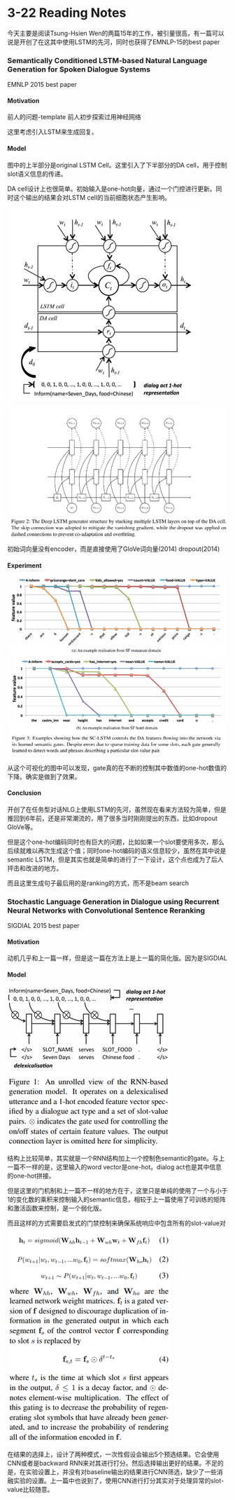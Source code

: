 # 3-22 Reading Notes

今天主要是阅读Tsung-Hsien Wen的两篇15年的工作，被引量很高，有一篇可以说是开创了在这其中使用LSTM的先河，同时也获得了EMNLP-15的best paper

### Semantically Conditioned LSTM-based Natural Language Generation for Spoken Dialogue Systems

EMNLP 2015 best paper

#### Motivation

前人的问题-template 前人初步探索过用神经网络

这里考虑引入LSTM来生成回复。

#### Model

图中的上半部分是original LSTM Cell。这里引入了下半部分的DA cell，用于控制slot语义信息的传递。

DA cell设计上也很简单。初始输入是one-hot向量，通过一个门控进行更新。同时这个输出的结果会对LSTM cell的当前细胞状态产生影响。

![image-20210322135121766](pic/3-22-reading1.png)

![image-20210322135741067](pic/3-22-reading2.png)

初始词向量没有encoder，而是直接使用了GloVe词向量(2014) dropout(2014)

#### Experiment

![image-20210322140242888](pic/3-22-reading3.png)

从这个可视化的图中可以发现，gate真的在不断的控制其中数值的one-hot数值的下降。确实是做到了效果。

#### Conclusion

开创了在任务型对话NLG上使用LSTM的先河，虽然现在看来方法较为简单，但是推回到6年前，还是非常潮流的，用了很多当时刚刚提出的东西，比如dropout GloVe等。

但是这个one-hot编码同时也有巨大的问题，比如如果一个slot要使用多次，那么后续就难以再次生成这个值；同时one-hot编码的语义信息较少，虽然在其中说是semantic LSTM，但是其实也就是简单的进行了一下设计，这个点也成为了后人抨击和改进的地方。

而且这里生成句子最后用的是ranking的方式，而不是beam search



### Stochastic Language Generation in Dialogue using Recurrent Neural Networks with Convolutional Sentence Reranking

SIGDIAL 2015 best paper

#### Motivation

动机几乎和上一篇一样，但是这一篇在方法上是上一篇的简化版。因为是SIGDIAL

#### Model

![image-20210323094013122](pic/3-22-reading4.png)



结构上比较简单，其实就是一个RNN结构加上一个控制色semantic的gate。与上一篇不一样的是，这里输入的word vector是one-hot。dialog act也是其中信息的one-hot拼接。

但是这里的门机制和上一篇不一样的地方在于，这里只是单纯的使用了一个与小于1的变化数的乘积来控制输入的semantic信息，相较于上一篇使用了可训练的矩阵和激活函数来控制，是一个弱化版。

而且这样的方式需要启发式的门禁控制来确保系统响应中包含所有的slot-value对



![image-20210323094136049](pic/3-22-reading5.png)

在结果的选择上，设计了两种模式，一次性假设会输出5个预选结果。它会使用CNN或者是backward RNN来对其进行打分。然后选择输出更好的结果。不足的是，在实验设置上，并没有对baseline输出的结果进行CNN筛选，缺少了一些消融实验的设置。上一篇中也说到了，使用CNN进行打分其实对于处理异常的slot-value比较随意。